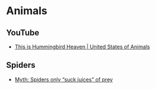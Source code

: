 # Animals

## YouTube
* [This is Hummingbird Heaven | United States of Animals](https://www.youtube.com/watch?v=gaUhxQtNOwM)

## Spiders
* [Myth: Spiders only “suck juices” of prey](https://www.burkemuseum.org/collections-and-research/biology/arachnology-and-entomology/spider-myths/myth-spiders-only-suck)
